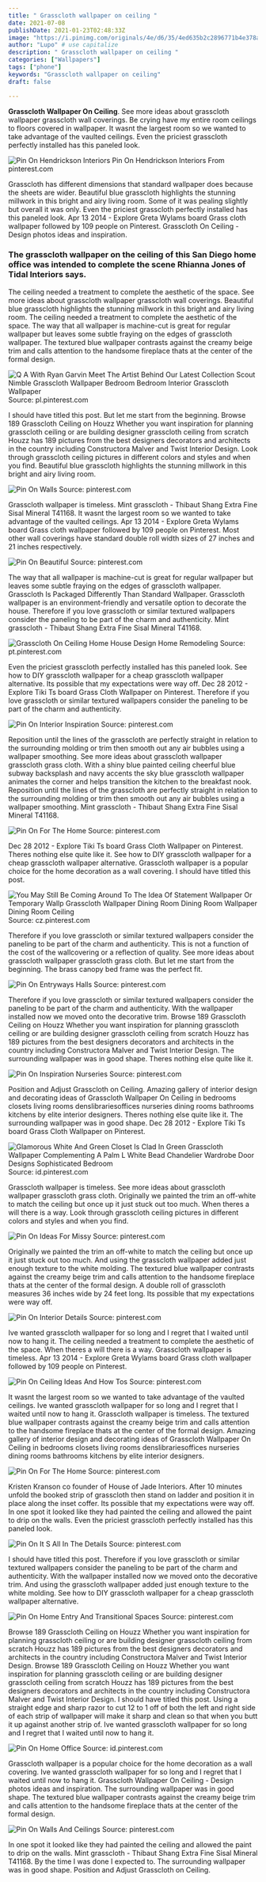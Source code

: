 ```yaml
---
title: " Grasscloth wallpaper on ceiling "
date: 2021-07-08
publishDate: 2021-01-23T02:48:33Z
image: "https://i.pinimg.com/originals/4e/d6/35/4ed635b2c2896771b4e378aca76cb2de.jpg"
author: "Lupo" # use capitalize
description: " Grasscloth wallpaper on ceiling "
categories: ["Wallpapers"]
tags: ["phone"]
keywords: "Grasscloth wallpaper on ceiling"
draft: false

---
```



**Grasscloth Wallpaper On Ceiling**. See more ideas about grasscloth wallpaper grasscloth wall coverings. Be crying have my entire room ceilings to floors covered in wallpaper. It wasnt the largest room so we wanted to take advantage of the vaulted ceilings. Even the priciest grasscloth perfectly installed has this paneled look.

![Pin On Hendrickson Interiors](https://i.pinimg.com/originals/a1/c9/48/a1c9480890ba51f53d4e80f82eea93ff.jpg "Pin On Hendrickson Interiors")
Pin On Hendrickson Interiors From pinterest.com


Grasscloth has different dimensions that standard wallpaper does because the sheets are wider. Beautiful blue grasscloth highlights the stunning millwork in this bright and airy living room. Some of it was pealing slightly but overall it was only. Even the priciest grasscloth perfectly installed has this paneled look. Apr 13 2014 - Explore Greta Wylams board Grass cloth wallpaper followed by 109 people on Pinterest. Grasscloth On Ceiling - Design photos ideas and inspiration.

### The grasscloth wallpaper on the ceiling of this San Diego home office was intended to complete the scene Rhianna Jones of Tidal Interiors says.

The ceiling needed a treatment to complete the aesthetic of the space. See more ideas about grasscloth wallpaper grasscloth wall coverings. Beautiful blue grasscloth highlights the stunning millwork in this bright and airy living room. The ceiling needed a treatment to complete the aesthetic of the space. The way that all wallpaper is machine-cut is great for regular wallpaper but leaves some subtle fraying on the edges of grasscloth wallpaper. The textured blue wallpaper contrasts against the creamy beige trim and calls attention to the handsome fireplace thats at the center of the formal design.


![Q A With Ryan Garvin Meet The Artist Behind Our Latest Collection Scout Nimble Grasscloth Wallpaper Bedroom Bedroom Interior Grasscloth Wallpaper](https://i.pinimg.com/originals/f1/37/e3/f137e3ba3a636be3d57d6f93de097d8a.jpg "Q A With Ryan Garvin Meet The Artist Behind Our Latest Collection Scout Nimble Grasscloth Wallpaper Bedroom Bedroom Interior Grasscloth Wallpaper")
Source: pl.pinterest.com

I should have titled this post. But let me start from the beginning. Browse 189 Grasscloth Ceiling on Houzz Whether you want inspiration for planning grasscloth ceiling or are building designer grasscloth ceiling from scratch Houzz has 189 pictures from the best designers decorators and architects in the country including Constructora Malver and Twist Interior Design. Look through grasscloth ceiling pictures in different colors and styles and when you find. Beautiful blue grasscloth highlights the stunning millwork in this bright and airy living room.

![Pin On Walls](https://i.pinimg.com/originals/10/4e/4e/104e4e3ce5b35a30e8c3731248cd5a99.jpg "Pin On Walls")
Source: pinterest.com

Grasscloth wallpaper is timeless. Mint grasscloth - Thibaut Shang Extra Fine Sisal Mineral T41168. It wasnt the largest room so we wanted to take advantage of the vaulted ceilings. Apr 13 2014 - Explore Greta Wylams board Grass cloth wallpaper followed by 109 people on Pinterest. Most other wall coverings have standard double roll width sizes of 27 inches and 21 inches respectively.

![Pin On Beautiful](https://i.pinimg.com/originals/d7/a9/d9/d7a9d92dfdbc757ab12b77594d21a29c.jpg "Pin On Beautiful")
Source: pinterest.com

The way that all wallpaper is machine-cut is great for regular wallpaper but leaves some subtle fraying on the edges of grasscloth wallpaper. Grasscloth Is Packaged Differently Than Standard Wallpaper. Grasscloth wallpaper is an environment-friendly and versatile option to decorate the house. Therefore if you love grasscloth or similar textured wallpapers consider the paneling to be part of the charm and authenticity. Mint grasscloth - Thibaut Shang Extra Fine Sisal Mineral T41168.

![Grasscloth On Ceiling Home House Design Home Remodeling](https://i.pinimg.com/originals/aa/34/fe/aa34fec00d7906b0788aa4a3bc13b79a.jpg "Grasscloth On Ceiling Home House Design Home Remodeling")
Source: pt.pinterest.com

Even the priciest grasscloth perfectly installed has this paneled look. See how to DIY grasscloth wallpaper for a cheap grasscloth wallpaper alternative. Its possible that my expectations were way off. Dec 28 2012 - Explore Tiki Ts board Grass Cloth Wallpaper on Pinterest. Therefore if you love grasscloth or similar textured wallpapers consider the paneling to be part of the charm and authenticity.

![Pin On Interior Inspiration](https://i.pinimg.com/originals/52/52/89/5252892aed7ec84089a1beb8551e28ac.jpg "Pin On Interior Inspiration")
Source: pinterest.com

Reposition until the lines of the grasscloth are perfectly straight in relation to the surrounding molding or trim then smooth out any air bubbles using a wallpaper smoothing. See more ideas about grasscloth wallpaper grasscloth grass cloth. With a shiny blue painted ceiling cheerful blue subway backsplash and navy accents the sky blue grasscloth wallpaper animates the corner and helps transition the kitchen to the breakfast nook. Reposition until the lines of the grasscloth are perfectly straight in relation to the surrounding molding or trim then smooth out any air bubbles using a wallpaper smoothing. Mint grasscloth - Thibaut Shang Extra Fine Sisal Mineral T41168.

![Pin On For The Home](https://i.pinimg.com/originals/e9/a1/eb/e9a1ebe8c74c6e0e3e6fbe3641cfc30e.jpg "Pin On For The Home")
Source: pinterest.com

Dec 28 2012 - Explore Tiki Ts board Grass Cloth Wallpaper on Pinterest. Theres nothing else quite like it. See how to DIY grasscloth wallpaper for a cheap grasscloth wallpaper alternative. Grasscloth wallpaper is a popular choice for the home decoration as a wall covering. I should have titled this post.

![You May Still Be Coming Around To The Idea Of Statement Wallpaper Or Temporary Wallp Grasscloth Wallpaper Dining Room Dining Room Wallpaper Dining Room Ceiling](https://i.pinimg.com/originals/63/e4/c5/63e4c50cbb88f3a5de8e6d1a119d6fe2.jpg "You May Still Be Coming Around To The Idea Of Statement Wallpaper Or Temporary Wallp Grasscloth Wallpaper Dining Room Dining Room Wallpaper Dining Room Ceiling")
Source: cz.pinterest.com

Therefore if you love grasscloth or similar textured wallpapers consider the paneling to be part of the charm and authenticity. This is not a function of the cost of the wallcovering or a reflection of quality. See more ideas about grasscloth wallpaper grasscloth grass cloth. But let me start from the beginning. The brass canopy bed frame was the perfect fit.

![Pin On Entryways Halls](https://i.pinimg.com/originals/84/cd/a8/84cda84556dffa18d1d2cc5a93b725d4.jpg "Pin On Entryways Halls")
Source: pinterest.com

Therefore if you love grasscloth or similar textured wallpapers consider the paneling to be part of the charm and authenticity. With the wallpaper installed now we moved onto the decorative trim. Browse 189 Grasscloth Ceiling on Houzz Whether you want inspiration for planning grasscloth ceiling or are building designer grasscloth ceiling from scratch Houzz has 189 pictures from the best designers decorators and architects in the country including Constructora Malver and Twist Interior Design. The surrounding wallpaper was in good shape. Theres nothing else quite like it.

![Pin On Inspiration Nurseries](https://i.pinimg.com/originals/e2/9f/60/e29f604e96a3a493e00e5b5b3c3b0920.jpg "Pin On Inspiration Nurseries")
Source: pinterest.com

Position and Adjust Grasscloth on Ceiling. Amazing gallery of interior design and decorating ideas of Grasscloth Wallpaper On Ceiling in bedrooms closets living rooms denslibrariesoffices nurseries dining rooms bathrooms kitchens by elite interior designers. Theres nothing else quite like it. The surrounding wallpaper was in good shape. Dec 28 2012 - Explore Tiki Ts board Grass Cloth Wallpaper on Pinterest.

![Glamorous White And Green Closet Is Clad In Green Grasscloth Wallpaper Complementing A Palm L White Bead Chandelier Wardrobe Door Designs Sophisticated Bedroom](https://i.pinimg.com/736x/31/58/ad/3158ad42b64078c00aa61fc647235cc7.jpg "Glamorous White And Green Closet Is Clad In Green Grasscloth Wallpaper Complementing A Palm L White Bead Chandelier Wardrobe Door Designs Sophisticated Bedroom")
Source: id.pinterest.com

Grasscloth wallpaper is timeless. See more ideas about grasscloth wallpaper grasscloth grass cloth. Originally we painted the trim an off-white to match the ceiling but once up it just stuck out too much. When theres a will there is a way. Look through grasscloth ceiling pictures in different colors and styles and when you find.

![Pin On Ideas For Missy](https://i.pinimg.com/originals/59/67/14/596714898dc197c829f3454b7663cd2c.jpg "Pin On Ideas For Missy")
Source: pinterest.com

Originally we painted the trim an off-white to match the ceiling but once up it just stuck out too much. And using the grasscloth wallpaper added just enough texture to the white molding. The textured blue wallpaper contrasts against the creamy beige trim and calls attention to the handsome fireplace thats at the center of the formal design. A double roll of grasscloth measures 36 inches wide by 24 feet long. Its possible that my expectations were way off.

![Pin On Interior Details](https://i.pinimg.com/originals/ff/d7/0f/ffd70fb19f43568c37c820afe6f6cde4.jpg "Pin On Interior Details")
Source: pinterest.com

Ive wanted grasscloth wallpaper for so long and I regret that I waited until now to hang it. The ceiling needed a treatment to complete the aesthetic of the space. When theres a will there is a way. Grasscloth wallpaper is timeless. Apr 13 2014 - Explore Greta Wylams board Grass cloth wallpaper followed by 109 people on Pinterest.

![Pin On Ceiling Ideas And How Tos](https://i.pinimg.com/originals/3a/47/d3/3a47d3f5b9b2b2586adc389f53fe1627.jpg "Pin On Ceiling Ideas And How Tos")
Source: pinterest.com

It wasnt the largest room so we wanted to take advantage of the vaulted ceilings. Ive wanted grasscloth wallpaper for so long and I regret that I waited until now to hang it. Grasscloth wallpaper is timeless. The textured blue wallpaper contrasts against the creamy beige trim and calls attention to the handsome fireplace thats at the center of the formal design. Amazing gallery of interior design and decorating ideas of Grasscloth Wallpaper On Ceiling in bedrooms closets living rooms denslibrariesoffices nurseries dining rooms bathrooms kitchens by elite interior designers.

![Pin On For The Home](https://i.pinimg.com/originals/30/3f/c8/303fc8e2192af2a4186538e6f72415ef.jpg "Pin On For The Home")
Source: pinterest.com

Kristen Kranson co founder of House of Jade Interiors. After 10 minutes unfold the booked strip of grasscloth then stand on ladder and position it in place along the inset coffer. Its possible that my expectations were way off. In one spot it looked like they had painted the ceiling and allowed the paint to drip on the walls. Even the priciest grasscloth perfectly installed has this paneled look.

![Pin On It S All In The Details](https://i.pinimg.com/originals/36/08/02/36080235831df33f9abbbff4d455b5f7.jpg "Pin On It S All In The Details")
Source: pinterest.com

I should have titled this post. Therefore if you love grasscloth or similar textured wallpapers consider the paneling to be part of the charm and authenticity. With the wallpaper installed now we moved onto the decorative trim. And using the grasscloth wallpaper added just enough texture to the white molding. See how to DIY grasscloth wallpaper for a cheap grasscloth wallpaper alternative.

![Pin On Home Entry And Transitional Spaces](https://i.pinimg.com/originals/38/13/55/381355872c64b2d5cae56413d6a6f162.jpg "Pin On Home Entry And Transitional Spaces")
Source: pinterest.com

Browse 189 Grasscloth Ceiling on Houzz Whether you want inspiration for planning grasscloth ceiling or are building designer grasscloth ceiling from scratch Houzz has 189 pictures from the best designers decorators and architects in the country including Constructora Malver and Twist Interior Design. Browse 189 Grasscloth Ceiling on Houzz Whether you want inspiration for planning grasscloth ceiling or are building designer grasscloth ceiling from scratch Houzz has 189 pictures from the best designers decorators and architects in the country including Constructora Malver and Twist Interior Design. I should have titled this post. Using a straight edge and sharp razor to cut 12 to 1 off of both the left and right side of each strip of wallpaper will make it sharp and clean so that when you butt it up against another strip of. Ive wanted grasscloth wallpaper for so long and I regret that I waited until now to hang it.

![Pin On Home Office](https://i.pinimg.com/originals/78/31/16/78311638b589ce0cf3e9440bebb70897.jpg "Pin On Home Office")
Source: id.pinterest.com

Grasscloth wallpaper is a popular choice for the home decoration as a wall covering. Ive wanted grasscloth wallpaper for so long and I regret that I waited until now to hang it. Grasscloth Wallpaper On Ceiling - Design photos ideas and inspiration. The surrounding wallpaper was in good shape. The textured blue wallpaper contrasts against the creamy beige trim and calls attention to the handsome fireplace thats at the center of the formal design.

![Pin On Walls And Ceilings](https://i.pinimg.com/originals/4e/d6/35/4ed635b2c2896771b4e378aca76cb2de.jpg "Pin On Walls And Ceilings")
Source: pinterest.com

In one spot it looked like they had painted the ceiling and allowed the paint to drip on the walls. Mint grasscloth - Thibaut Shang Extra Fine Sisal Mineral T41168. By the time I was done I expected to. The surrounding wallpaper was in good shape. Position and Adjust Grasscloth on Ceiling.

